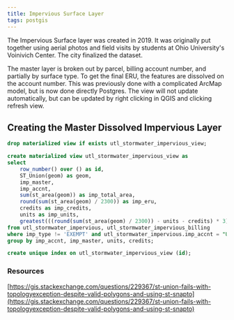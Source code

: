 ```yaml
---
title: Impervious Surface Layer
tags: postgis
---
```


The Impervious Surface layer was created in 2019. It was originally put together using aerial photos and field visits by students at Ohio University's Voinivich Center. The city finalized the dataset. 

The master layer is broken out by parcel, billing account number, and partially by surface type. To get the final ERU, the features are dissolved on the account number. This was previously done with a complicated ArcMap model, but is now done directly Postgres. The view will not update automatically, but can be updated by right clicking in QGIS and clicking refresh view.

## Creating the Master Dissolved Impervious Layer

```sql
drop materialized view if exists utl_stormwater_impervious_view;

create materialized view utl_stormwater_impervious_view as
select
	row_number() over () as id,
	ST_Union(geom) as geom,
	imp_master,
	imp_accnt,
	sum(st_area(geom)) as imp_total_area,
	round(sum(st_area(geom) / 2300)) as imp_eru,
	credits as imp_credits,
	units as imp_units,
	greatest(((round(sum(st_area(geom) / 2300)) - units - credits) * 3), 3 * (1 - units - credits), 0) as imp_fee
from utl_stormwater_impervious, utl_stormwater_impervious_billing
where imp_type != 'EXEMPT' and utl_stormwater_impervious.imp_accnt = "UTL_ACCNT"
group by imp_accnt, imp_master, units, credits;

create unique index on utl_stormwater_impervious_view (id);
```

### Resources
[https://gis.stackexchange.com/questions/229367/st-union-fails-with-topologyexception-despite-valid-polygons-and-using-st-snapto](https://gis.stackexchange.com/questions/229367/st-union-fails-with-topologyexception-despite-valid-polygons-and-using-st-snapto)